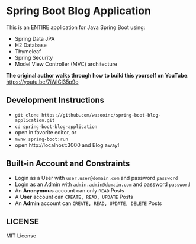 # Spring Boot Blog Application

This is an ENTIRE application for Java Spring Boot using:
- Spring Data JPA
- H2 Database
- Thymeleaf
- Spring Security
- Model View Controller (MVC) architecture

**The original author walks through how to build this yourself on YouTube**: https://youtu.be/7iWlCl35p9o

## Development Instructions

- `git clone https://github.com/wazooinc/spring-boot-blog-application.git`
- `cd spring-boot-blog-application`
- open in favorite editor, or
- `mvnw spring-boot:run`
- open http://localhost:3000 and Blog away!

## Built-in Account and Constraints

- Login as a User with `user.user@domain.com` and password `password`
- Login as an Admin with `admin.admin@domain.com` and password `password`
- An **Anonymous** account can only `READ` Posts
- A **User** account can `CREATE, READ, UPDATE` Posts
- An **Admin** account can `CREATE, READ, UPDATE, DELETE` Posts

## LICENSE

MIT License